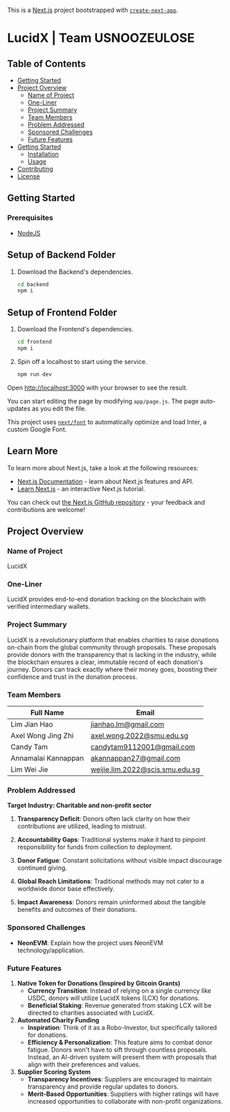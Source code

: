 This is a [Next.js](https://nextjs.org/) project bootstrapped with [`create-next-app`](https://github.com/vercel/next.js/tree/canary/packages/create-next-app).
# LucidX | Team USNOOZEULOSE


## Table of Contents
- [Getting Started](#getting-started)
- [Project Overview](#project-overview)
  - [Name of Project](#name-of-project)
  - [One-Liner](#one-liner)
  - [Project Summary](#project-summary)
  - [Team Members](#team-members)
  - [Problem Addressed](#problem-addressed)
  - [Sponsored Challenges](#sponsored-challenges)
  - [Future Features](#future-features)
- [Getting Started](#getting-started)
  - [Installation](#installation)
  - [Usage](#usage)
- [Contributing](#contributing)
- [License](#license)


## Getting Started

### Prerequisites

* [NodeJS](https://nodejs.org/en)

## Setup of Backend Folder
1) Download the Backend's dependencies.
    ```bash
    cd backend
    npm i 
    ```


## Setup of Frontend Folder
1) Download the Frontend's dependencies.
    ```bash
    cd frontend
    npm i 
    ```
2) Spin off a localhost to start using the service.
    ```bash
    npm run dev
    ```




Open [http://localhost:3000](http://localhost:3000) with your browser to see the result.

You can start editing the page by modifying `app/page.js`. The page auto-updates as you edit the file.

This project uses [`next/font`](https://nextjs.org/docs/basic-features/font-optimization) to automatically optimize and load Inter, a custom Google Font.

## Learn More

To learn more about Next.js, take a look at the following resources:

- [Next.js Documentation](https://nextjs.org/docs) - learn about Next.js features and API.
- [Learn Next.js](https://nextjs.org/learn) - an interactive Next.js tutorial.

You can check out [the Next.js GitHub repository](https://github.com/vercel/next.js/) - your feedback and contributions are welcome!



## Project Overview

### Name of Project
LucidX

### One-Liner
LucidX provides end-to-end donation tracking on the blockchain with verified intermediary wallets.

### Project Summary
LucidX is a revolutionary platform that enables charities to raise donations on-chain from the global community through proposals. These proposals provide donors with the transparency that is lacking in the industry, while the blockchain ensures a clear, immutable record of each donation's journey. Donors can track exactly where their money goes, boosting their confidence and trust in the donation process.

### Team Members

| Full Name           | Email                        |
| ------------------- | ---------------------------- |
| Lim Jian Hao        | jianhao.lm@gmail.com         |
| Axel Wong Jing Zhi | axel.wong.2022@smu.edu.sg    |
| Candy Tam           | candytam9112001@gmail.com    |
| Annamalai Kannappan | akannappan27@gmail.com       |
| Lim Wei Jie         | weijie.lim.2022@scis.smu.edu.sg |

### Problem Addressed
**Target Industry: Charitable and non-profit sector**

1. **Transparency Deficit**: Donors often lack clarity on how their contributions are utilized, leading to mistrust.

2. **Accountability Gaps**: Traditional systems make it hard to pinpoint responsibility for funds from collection to deployment.

3. **Donor Fatigue**: Constant solicitations without visible impact discourage continued giving.

4. **Global Reach Limitations**: Traditional methods may not cater to a worldwide donor base effectively.

5. **Impact Awareness**: Donors remain uninformed about the tangible benefits and outcomes of their donations.

### Sponsored Challenges
- **NeonEVM**: Explain how the project uses NeonEVM technology/application.

### Future Features
1. **Native Token for Donations (Inspired by Gitcoin Grants)**
   - **Currency Transition**: Instead of relying on a single currency like USDC, donors will utilize LucidX tokens (LCX) for donations.
   - **Beneficial Staking**: Revenue generated from staking LCX will be directed to charities associated with LucidX.
2. **Automated Charity Funding**
   - **Inspiration**: Think of it as a Robo-Investor, but specifically tailored for donations.
   - **Efficiency & Personalization**: This feature aims to combat donor fatigue. Donors won't have to sift through countless proposals. Instead, an AI-driven system will present them with proposals that align with their preferences and values.
3. **Supplier Scoring System**
   - **Transparency Incentives**: Suppliers are encouraged to maintain transparency and provide regular updates to donors.
   - **Merit-Based Opportunities**: Suppliers with higher ratings will have increased opportunities to collaborate with non-profit organizations.
